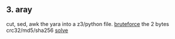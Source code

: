 ## 3. aray

cut, sed, awk the yara into a z3/python file.
[bruteforce](bf.py) the 2 bytes crc32/md5/sha256
[solve](slv.py)
